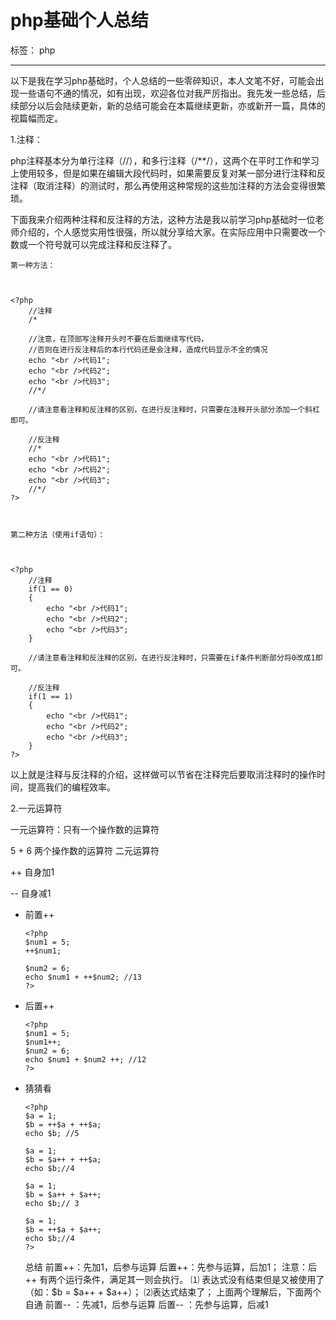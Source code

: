 ﻿# php基础个人总结

标签： php

---

以下是我在学习php基础时，个人总结的一些零碎知识，本人文笔不好，可能会出现一些语句不通的情况，如有出现，欢迎各位对我严厉指出。我先发一些总结，后续部分以后会陆续更新，新的总结可能会在本篇继续更新，亦或新开一篇，具体的视篇幅而定。

1.注释：

    

php注释基本分为单行注释（//），和多行注释（/**/），这两个在平时工作和学习上使用较多，但是如果在编辑大段代码时，如果需要反复对某一部分进行注释和反注释（取消注释）的测试时，那么再使用这种常规的这些加注释的方法会变得很繁琐。

    

下面我来介绍两种注释和反注释的方法，这种方法是我以前学习php基础时一位老师介绍的，个人感觉实用性很强，所以就分享给大家。在实际应用中只需要改一个数或一个符号就可以完成注释和反注释了。

    

    

    第一种方法：

    

    <?php 
        //注释
        /*   
        
        //注意，在顶部写注释开头时不要在后面继续写代码，
        //否则在进行反注释后的本行代码还是会注释，造成代码显示不全的情况
        echo "<br />代码1";
        echo "<br />代码2";
        echo "<br />代码3";
        //*/
        
        //请注意看注释和反注释的区别，在进行反注释时，只需要在注释开头部分添加一个斜杠即可。
        
        //反注释
        //*
        echo "<br />代码1";
        echo "<br />代码2";
        echo "<br />代码3";
        //*/
    ?>

    

    第二种方法（使用if语句）：

    

    <?php 
        //注释
        if(1 == 0)
        {
            echo "<br />代码1";
            echo "<br />代码2";
            echo "<br />代码3";
        }
        
        //请注意看注释和反注释的区别，在进行反注释时，只需要在if条件判断部分将0改成1即可。
        
        //反注释
        if(1 == 1)
        {
            echo "<br />代码1";
            echo "<br />代码2";
            echo "<br />代码3";
        }
    ?>



    

以上就是注释与反注释的介绍，这样做可以节省在注释完后要取消注释时的操作时间，提高我们的编程效率。



2.一元运算符

一元运算符：只有一个操作数的运算符

5 + 6  两个操作数的运算符 二元运算符

++  自身加1

--   自身减1



- 前置++

      <?php
      $num1 = 5;
      ++$num1; 
      
      $num2 = 6;
      echo $num1 + ++$num2; //13
      ?>
      
- 后置++

      <?php
      $num1 = 5;
      $num1++;    
      $num2 = 6; 
      echo $num1 + $num2 ++; //12
      ?>
      
- 猜猜看
      
      <?php
      $a = 1; 
      $b = ++$a + ++$a; 
      echo $b; //5
      
      $a = 1; 
      $b = $a++ + ++$a; 
      echo $b;//4
      
      $a = 1; 
      $b = $a++ + $a++; 
      echo $b;// 3
      
      $a = 1; 
      $b = ++$a + $a++; 
      echo $b;//4
      ?>
      
    总结
    前置++：先加1，后参与运算
    后置++：先参与运算，后加1；
    注意：后++ 有两个运行条件，满足其一则会执行。
    ⑴ 表达式没有结束但是又被使用了（如：$b = $a++ + $a++）；
    ⑵表达式结束了；
    上面两个理解后，下面两个自通
    前置--  ：先减1，后参与运算
    后置--  ：先参与运算，后减1


